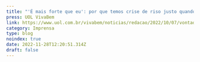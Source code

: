```yaml
---
title: "'É mais forte que eu': por que temos crise de riso justo quando não pode?"
press: UOL VivaBem
link: https://www.uol.com.br/vivabem/noticias/redacao/2022/10/07/vontade-de-rir-nas-piores-situacoes-e-possivel-controlar.htm
category: Imprensa
type: blog
noindex: true
date: 2022-11-28T12:20:51.314Z
draft: false
---
```

